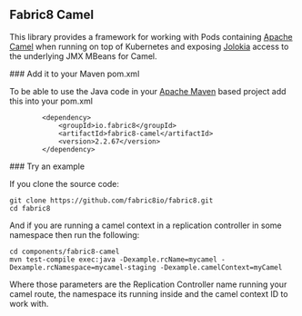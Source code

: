 ## Fabric8 Camel

This library provides a framework for working with Pods containing [Apache Camel](http://camel.apache.org/) when running on top of Kubernetes and exposing  [Jolokia](http://jolokia.org/) access to the underlying JMX MBeans for Camel.

### Add it to your Maven pom.xml

To be able to use the Java code in your [Apache Maven](http://maven.apache.org/) based project add this into your pom.xml

            <dependency>
                <groupId>io.fabric8</groupId>
                <artifactId>fabric8-camel</artifactId>
                <version>2.2.67</version>
            </dependency>


### Try an example

If you clone the source code:

    git clone https://github.com/fabric8io/fabric8.git
    cd fabric8

And if you are running a camel context in a replication controller in some namespace then run the following:

    cd components/fabric8-camel
    mvn test-compile exec:java -Dexample.rcName=mycamel -Dexample.rcNamespace=mycamel-staging -Dexample.camelContext=myCamel

Where those parameters are the Replication Controller name running your camel route, the namespace its running inside and the camel context ID to work with.

